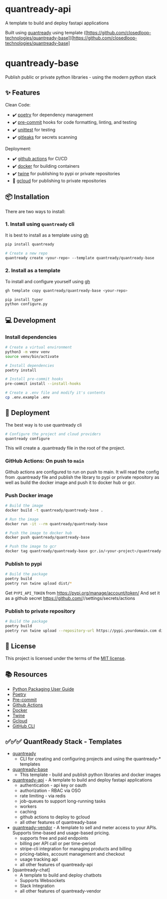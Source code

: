 # quantready-api

A template to build and deploy fastapi applications

Built using [quantready](https://github.com/closedloop-technologies/quantready) using template ([https://github.com/closedloop-technologies/quantready-base])[https://github.com/closedloop-technologies/quantready-base]

# quantready-base

Publish public or private python libraries - using the modern python stack

## ✨ Features

Clean Code:

* ✔️ [poetry](https://python-poetry.org/) for dependency management
* ✔️ [pre-commit](https://pre-commit.com/) hooks for code formatting, linting, and testing
* ✔️ [unittest](https://docs.python.org/3/library/unittest.html) for testing
* ✔️ [gitleaks](https://gitleaks.io/) for secrets scanning

Deployment:

* ✔️ [github actions](https://github.com/actions) for CI/CD
* ✔️ [docker](https://docker.com) for building containers
* ✔️ [twine](https://twine.readthedocs.io/en/latest/) for publishing to pypi or private repositories
* 🔲 [gcloud](https://cloud.google.com/sdk/gcloud) for publishing to private repositories

## 📦 Installation

There are two ways to install:

### 1. Install using `quantready` cli

It is best to install as a template using [gh](https://cli.github.com/)

```bash
pip install quantready

# Create a new repo
quantready create <your-repo> --template quantready/quantready-base

```

### 2. Install as a template

To install and configure yourself using [gh](https://cli.github.com/)

```bash
gh template copy quantready/quantready-base <your-repo>

pip install typer
python configure.py
```

## 💻 Development

### Install dependencies

```bash
# Create a virtual environment
python3 -m venv venv
source venv/bin/activate

# Install dependencies
poetry install

# Install pre-commit hooks
pre-commit install --install-hooks

# Create a .env file and modify it's contents
cp .env.example .env

```

## 🚀 Deployment

The best way is to use quantready cli

```bash
# Configure the project and cloud providers
quantready configure
```

This will create a .quantready file in the root of the project.

### GitHub Actions: On push to `main`

Github actions are configured to run on push to main.
It will read the config from .quantready file and
publish the library to pypi or private repository as well as build the docker image and push it to docker hub or gcr.

### Push Docker image

```bash
# Build the image
docker build -t quantready/quantready-base .

# Run the image
docker run -it --rm quantready/quantready-base

# Push the image to docker hub
docker push quantready/quantready-base

# Push the image to gcr
docker tag quantready/quantready-base gcr.io/<your-project>/quantready-base
```

### Publish to pypi

```bash
# Build the package
poetry build
poetry run twine upload dist/*
```

Get `PYPI_API_TOKEN` from <https://pypi.org/manage/account/token/>
And set it as a github secret <https://github.com/><username>/<repo>/settings/secrets/actions

### Publish to private repository

```bash
# Build the package
poetry build
poetry run twine upload --repository-url https://pypi.yourdomain.com dist/*

```

## 📝 License

This project is licensed under the terms of the [MIT license](/LICENSE).

## 📚 Resources

* [Python Packaging User Guide](https://packaging.python.org/)
* [Poetry](https://python-poetry.org/)
* [Pre-commit](https://pre-commit.com/)
* [Github Actions](
https://docs.github.com/en/actions)
* [Docker](https://docker.com)
* [Twine](https://twine.readthedocs.io/en/latest/)
* [Gcloud](https://cloud.google.com/sdk/gcloud)
* [GitHub CLI](https://cli.github.com/)

## ✅✅✅ QuantReady Stack - Templates

* [quantready](https://github.com/closedloop-technologies/quantready)
  * CLI for creating and configuring projects and using the quantready-* templates
* [quantready-base](https://github.com/closedloop-technologies/quantready)
  * This template - build and publish python libraries and docker images
* [quantready-api](https://github.com/closedloop-technologies/quantready-api) - A template to build and deploy fastapi applications
  * authentication - api key or oauth
  * authorization - RBAC via OSO
  * rate limiting - via redis
  * job-queues to support long-running tasks
  * workers
  * caching
  * github actions to deploy to gcloud
  * all other features of quantready-base
* [quantready-vendor](https://github.com/closedloop-technologies/quantready-vendor) - A template to sell and meter access to your APIs. Supports time-based and usage-based pricing.
  * supports free and paid endpoints
  * billing per API call or per time-period
  * stripe-cli integration for managing products and billing
  * pricing-tables, account management and checkout
  * usage tracking api
  * all other features of quantready-api
* [quantready-chat]
  * A template to build and deploy chatbots
  * Supports Websockets
  * Slack Integration
  * all other features of quantready-vendor
